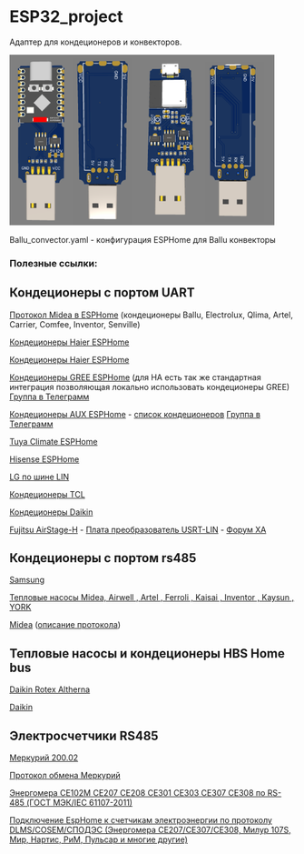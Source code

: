 # ESP32_project

Адаптер для кондеционеров и конвекторов.

<img src="ESP32-convector-super-mini.png" height="300"><img src="ESP32-convector.png" height="300">

Ballu_convector.yaml - конфигурация ESPHome для Ballu конвекторы




### Полезные ссылки:

## Кондеционеры с портом UART

<a href=https://esphome.io/components/climate/midea.html>Протокол Midea в ESPHome</a> (кондеционеры Ballu, Electrolux, Qlima, Artel, Carrier, Comfee, Inventor, Senville)

<a href=https://esphome.io/components/climate/haier>Кондеционеры Haier ESPHome</a>

<a href=https://github.com/paveldn/haier-esphome>Кондеционеры Haier ESPHome</a>

<a href=https://github.com/bekmansurov/esphome_gree_hvac>Кондеционеры GREE ESPHome</a> (для HA есть так же стандартная интеграция позволяющая локально использовать кондеционеры GREE) <a href=https://t.me/gree_ac> Группа в Телеграмм</a>

<a href=https://github.com/GrKoR/esphome_aux_ac_component>Кондеционеры AUX ESPHome</a> - <a href=https://github.com/GrKoR/esphome_aux_ac_component/blob/master/docs/AC_TESTED.md> список кондеционеров</a> <a href=https://t.me/aux_ac> Группа в Телеграмм</a>

<a href=https://esphome.io/components/climate/tuya>Tuya Climate ESPHome</a>

<a href=https://github.com/Anat0l/hisense_acu2d>Hisense ESPHome</a>

<a href=https://github.com/JanM321/esphome-lg-controller>LG по шине LIN</a>

<a href=https://github.com/Anat0l/hisense_acu2d>Кондеционеры TCL</a>

<a href=https://github.com/joshbenner/esphome-daikin-s21>Кондеционеры Daikin</a>

<a href=https://github.com/Omniflux/esphome-fujitsu-halcyon>Fujitsu AirStage-H</a> - <a href=https://github.com/FOSV/Fuji-Atom-Interface>Плата преобразователь USRT-LIN</a> - <a href=https://community.home-assistant.io/t/fujitsu-ac-heat-pump-integration-via-esphome-esp32/407610>Форум ХА</a>

## Кондеционеры с портом rs485

<a href=https://github.com/omerfaruk-aran/esphome_samsung_hvac_bus>Samsung</a>

<a href=https://github.com/Mosibi/Midea-heat-pump-ESPHome>Тепловые насосы Midea, Airwell , Artel , Ferroli , Kaisai , Inventor , Kaysun , YORK </a>

<a href=https://github.com/Bunicutz/ESP32_Midea_RS485>Midea</a> (<a href=https://codeberg.org/xye/xye>описание протокола</a>)

## Тепловые насосы и кондеционеры HBS Home bus

<a href=https://github.com/Arnold-n/P1P2MQTT>Daikin Rotex Altherna</a>

<a href=https://github.com/Jetblack31/P1P2Serial>Daikin</a>

## Электросчетчики RS485

<a href=https://github.com/RocketFox2409/MercuryESPHome>Меркурий 200.02</a>

<a href=https://github.com/mrkrasser/MercuryStats>Протокол обмена Меркурий</a>

<a href=https://github.com/latonita/esphome-energomera-iec>Энергомера CE102M CE207 CE208 CE301 CE303 CE307 CE308 по RS-485 (ГОСТ МЭК/IEC 61107-2011)</a>

<a href=https://github.com/latonita/esphome-dlms-cosem>Подключение EspHome к счетчикам электроэнергии по протоколу DLMS/COSEM/СПОДЭС (Энергомера CE207/CE307/CE308, Милур 107S, Мир, Нартис, РиМ, Пульсар и многие другие)</a>
